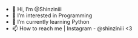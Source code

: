 - 👋 Hi, I’m @Shinziniii
- 👀 I’m interested in Programming  
- 🌱 I’m currently learning Python
- 📫 How to reach me | Instagram - @shinziniii <3 

<!---
Shinziniii/Shinziniii is a ✨ special ✨ repository because its `README.md` (this file) appears on your GitHub profile.
You can click the Preview link to take a look at your changes.
--->
